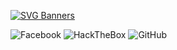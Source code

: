 [![SVG Banners](https://svg-banners.vercel.app/api?type=glitch&text1=🌪️koaziu🌪️&width=1000&height=200)](https://github.com/koziuu/koziuu/blob/main/README.md)

![Facebook](https://img.shields.io/badge/Facebook-3b5998?style=for-the-badge&logo=Facebook&logoColor=white)
![HackTheBox](https://img.shields.io/badge/HackTheBox-000000?style=for-the-badge&logo=HackTheBox&logoColor=9FEF00)
![GitHub](https://img.shields.io/badge/GitHub-171515?style=for-the-badge&logo=GitHub&logoColor=white)
